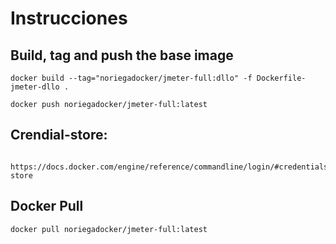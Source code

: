 
# Instrucciones
## Build, tag and push the base image
    docker build --tag="noriegadocker/jmeter-full:dllo" -f Dockerfile-jmeter-dllo .

    docker push noriegadocker/jmeter-full:latest

## Crendial-store:
        https://docs.docker.com/engine/reference/commandline/login/#credentials-store
## Docker Pull
    docker pull noriegadocker/jmeter-full:latest